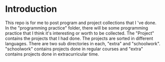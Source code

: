 # Introduction
This repo is for me to post program and project collections that I 've done.
In the "programming practice" folder, there will be some programming practice that I think it's interesting or worth to be collected.
The "Project" contains the projects that I had done. The projects are sorted in different languages. There are two sub directories in each, "extra" and "schoolwork". "schoolwork" contains projects done in regular courses and "extra" contains projects done in extracurricular time.
